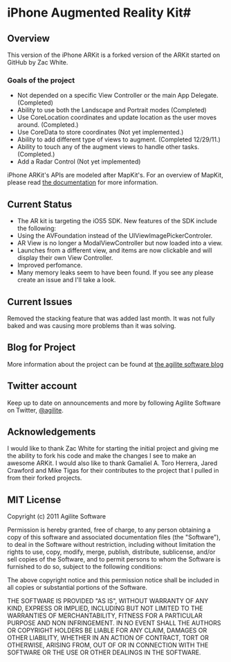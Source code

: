 # iPhone Augmented Reality Kit#

## Overview ##

This version of the iPhone ARKit is a forked version of the ARKit started on GitHub by Zac White.  

### Goals of the project ###
* Not depended on a specific View Controller or the main App Delegate. (Completed)
* Ability to use both the Landscape and Portrait modes (Completed)
* Use CoreLocation coordinates and update location as the user moves around. (Completed.) 
* Use CoreData to store coordinates (Not yet implemented.)
* Ability to add different type of views to augment. (Completed 12/29/11.)
* Ability to touch any of the augment views to handle other tasks. (Completed.)
* Add a Radar Control (Not yet implemented)

iPhone ARKit's APIs are modeled after MapKit's. For an overview of MapKit, please read [the documentation](http://developer.apple.com/iphone/library/documentation/MapKit/Reference/MapKit_Framework_Reference/index.html) for more information.

## Current Status ##

* The AR kit is targeting the iOS5 SDK.  New features of the SDK include the following: 
* Using the AVFoundation instead of the UIViewImagePickerControler.
* AR View is no longer a ModalViewController but now loaded into a view. 
* Launches from a different view, and items are now clickable and will display their own View Controller.
* Improved perfomance.
* Many memory leaks seem to have been found.  If you see any please create an issue and I'll take a look.

## Current Issues ##
Removed the stacking feature that was added last month.  It was not fully baked and was causing more problems than it was solving.


## Blog for Project ##
More information about the project can be found at [the agilite software blog](http://www.agilitesoftware.com/blog)

## Twitter account ##
Keep up to date on announcements and more by following Agilite Software on Twitter, <a href="http://twitter.com/agilite">@agilite</a>.

## Acknowledgements ##
I would like to thank Zac White for starting the initial project and giving me the ability to fork his code and make the changes I see to make an awesome ARKit.
I would also like to thank Gamaliel A. Toro Herrera, Jared Crawford and Mike Tigas for their contributes to the project that I pulled in from their forked projects.

## MIT License ##

Copyright (c) 2011 Agilite Software

Permission is hereby granted, free of charge, to any person obtaining a copy
of this software and associated documentation files (the "Software"), to deal
in the Software without restriction, including without limitation the rights
to use, copy, modify, merge, publish, distribute, sublicense, and/or sell
copies of the Software, and to permit persons to whom the Software is
furnished to do so, subject to the following conditions:

The above copyright notice and this permission notice shall be included in
all copies or substantial portions of the Software.

THE SOFTWARE IS PROVIDED "AS IS", WITHOUT WARRANTY OF ANY KIND, EXPRESS OR
IMPLIED, INCLUDING BUT NOT LIMITED TO THE WARRANTIES OF MERCHANTABILITY,
FITNESS FOR A PARTICULAR PURPOSE AND NON INFRINGEMENT. IN NO EVENT SHALL THE
AUTHORS OR COPYRIGHT HOLDERS BE LIABLE FOR ANY CLAIM, DAMAGES OR OTHER
LIABILITY, WHETHER IN AN ACTION OF CONTRACT, TORT OR OTHERWISE, ARISING FROM,
OUT OF OR IN CONNECTION WITH THE SOFTWARE OR THE USE OR OTHER DEALINGS IN
THE SOFTWARE.